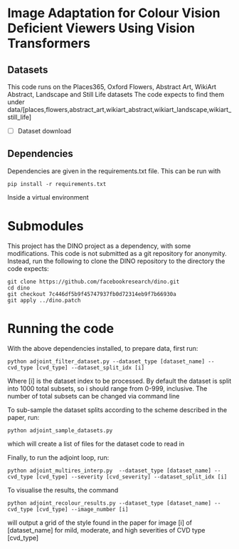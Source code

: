 # Image Adaptation for Colour Vision Deficient Viewers Using Vision Transformers

## Datasets

This code runs on the Places365, Oxford Flowers, Abstract Art, WikiArt Abstract, Landscape and Still Life datasets
The code expects to find them under data/[places,flowers,abstract_art,wikiart_abstract,wikiart_landscape,wikiart_still_life]

- [ ] Dataset download

## Dependencies

Dependencies are given in the requirements.txt file. This can be run with 
```
pip install -r requirements.txt
```
Inside a virtual environment

# Submodules
This project has the DINO project as a dependency, with some modifications. This code is not submitted as a git repository for anonymity.
Instead, run the following to clone the DINO repository to the directory the code expects:
```
git clone https://github.com/facebookresearch/dino.git
cd dino
git checkout 7c446df5b9f45747937fb0d72314eb9f7b66930a
git apply ../dino.patch
```

# Running the code

With the above dependencies installed, to prepare data, first run:
```
python adjoint_filter_dataset.py --dataset_type [dataset_name] --cvd_type [cvd_type] --dataset_split_idx [i]
```
Where [i] is the dataset index to be processed. By default the dataset is split into 1000 total subsets, so i should range from 0-999, inclusive. The number of
total subsets can be changed via command line

To sub-sample the dataset splits according to the scheme described in the paper, run:
```
python adjoint_sample_datasets.py 
```
which will create a list of files for the dataset code to read in

Finally, to run the adjoint loop, run:
```
python adjoint_multires_interp.py  --dataset_type [dataset_name] --cvd_type [cvd_type] --severity [cvd_severity] --dataset_split_idx [i]
```

To visualise the results, the command
```
python adjoint_recolour_results.py --dataset_type [dataset_name] --cvd_type [cvd_type] --image_number [i]
```
will output a grid of the style found in the paper for image [i] of [dataset_name] for mild, moderate, and high severities of CVD type [cvd_type]